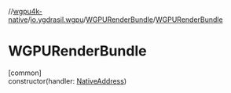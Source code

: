 //[wgpu4k-native](../../../index.md)/[io.ygdrasil.wgpu](../index.md)/[WGPURenderBundle](index.md)/[WGPURenderBundle](-w-g-p-u-render-bundle.md)

# WGPURenderBundle

[common]\
constructor(handler: [NativeAddress](../../ffi/-native-address/index.md))